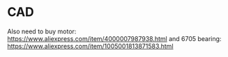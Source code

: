 # CAD
Also need to buy motor: https://www.aliexpress.com/item/4000007987938.html and 6705 bearing: https://www.aliexpress.com/item/1005001813871583.html
